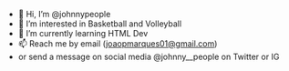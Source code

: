 - 👋 Hi, I’m @johnnypeople
- 👀 I’m interested in Basketball and Volleyball
- 🌱 I’m currently learning HTML Dev
- 📫 Reach me by email (joaopmarques01@gmail.com) 
- or send a message on social media @johnny__people on Twitter or IG 

<!---
johnnypeople/johnnypeople is a ✨ special ✨ repository because its `README.md` (this file) appears on your GitHub profile.
You can click the Preview link to take a look at your changes.
--->
